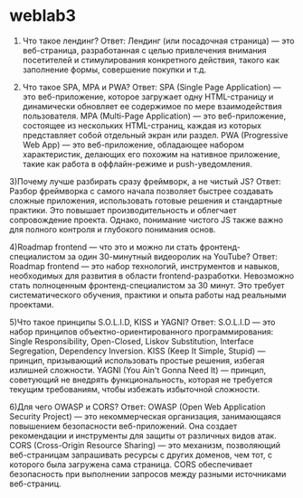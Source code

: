 # weblab3
1) Что такое лендинг?
Ответ: Лендинг (или посадочная страница) — это веб-страница, разработанная с целью привлечения внимания посетителей и стимулирования конкретного действия, такого как заполнение формы, совершение покупки и т.д.

2) Что такое SPA, MPA и PWA?
Ответ:
SPA (Single Page Application) — это веб-приложение, которое загружает одну HTML-страницу и динамически обновляет ее содержимое по мере взаимодействия пользователя.
MPA (Multi-Page Application) — это веб-приложение, состоящее из нескольких HTML-страниц, каждая из которых представляет собой отдельный экран или раздел.
PWA (Progressive Web App) — это веб-приложение, обладающее набором характеристик, делающих его похожим на нативное приложение, такие как работа в оффлайн-режиме и push-уведомления.

3)Почему лучше разбирать сразу фреймворк, а не чистый JS?
Ответ: Разбор фреймворка с самого начала позволяет быстрее создавать сложные приложения, использовать готовые решения и стандартные практики. Это повышает производительность и облегчает сопровождение проекта. Однако, понимание чистого JS также важно для полного контроля и глубокого понимания основ.

4)Roadmap frontend — что это и можно ли стать фронтенд-специалистом за один 30-минутный видеоролик на YouTube?
Ответ: Roadmap frontend — это набор технологий, инструментов и навыков, необходимых для развития в области frontend-разработки. Невозможно стать полноценным фронтенд-специалистом за 30 минут. Это требует систематического обучения, практики и опыта работы над реальными проектами.

5)Что такое принципы S.O.L.I.D, KISS и YAGNI?
Ответ: S.O.L.I.D — это набор принципов объектно-ориентированного программирования: Single Responsibility, Open-Closed, Liskov Substitution, Interface Segregation, Dependency Inversion.
KISS (Keep It Simple, Stupid) — принцип, призывающий использовать простые решения, избегая излишней сложности.
YAGNI (You Ain't Gonna Need It) — принцип, советующий не внедрять функциональность, которая не требуется текущим требованиям, чтобы избежать избыточной сложности.

6)Для чего OWASP и CORS?
Ответ: OWASP (Open Web Application Security Project) — это некоммерческая организация, занимающаяся повышением безопасности веб-приложений. Она создает рекомендации и инструменты для защиты от различных видов атак.
CORS (Cross-Origin Resource Sharing) — это механизм, позволяющий веб-страницам запрашивать ресурсы с других доменов, чем тот, с которого была загружена сама страница. CORS обеспечивает безопасность при выполнении запросов между разными источниками веб-страниц.
 

